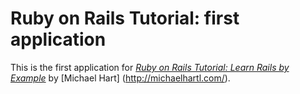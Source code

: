 # Ruby on Rails Tutorial: first application

This is the first application for [*Ruby on Rails Tutorial: Learn Rails by Example*](http://railstutorial.org/) by [Michael Hart] (http://michaelhartl.com/).
